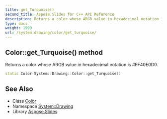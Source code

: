 ```yaml
---
title: get_Turquoise()
second_title: Aspose.Slides for C++ API Reference
description: Returns a color whose ARGB value in hexadecimal notation is #FF40E0D0.
type: docs
weight: 1990
url: /system.drawing/color/get_turquoise/
---
```

## Color::get_Turquoise() method


Returns a color whose ARGB value in hexadecimal notation is #FF40E0D0.

```cpp
static Color System::Drawing::Color::get_Turquoise()
```

## See Also

* Class [Color](../)
* Namespace [System::Drawing](../../)
* Library [Aspose.Slides](../../../)